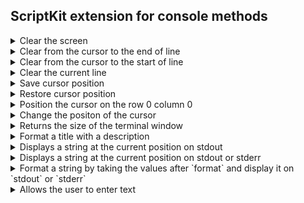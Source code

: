 ## ScriptKit extension for console methods


<details>
<summary>Clear the screen</summary>

`public class func clear() -> ScriptKit.Type`

 - Returns: ScriptKit class object for chaining
</details>

<details>
<summary>Clear from the cursor to the end of line</summary>

`public class func clearEOL() -> ScriptKit.Type`

 - Returns: ScriptKit class object for chaining
</details>

<details>
<summary>Clear from the cursor to the start of line</summary>

`public class func clearSOL() -> ScriptKit.Type`

 - Returns: ScriptKit class object for chaining
</details>

<details>
<summary>Clear the current line</summary>

`public class func clearLine() -> ScriptKit.Type`

 - Returns: ScriptKit class object for chaining
</details>

<details>
<summary>Save cursor position</summary>

`public class func save() -> ScriptKit.Type`

 - Returns: ScriptKit class object for chaining
</details>

<details>
<summary>Restore cursor position</summary>

`public class func restore() -> ScriptKit.Type`

 - Returns: ScriptKit class object for chaining
</details>

<details>
<summary>Position the cursor on the row 0 column 0</summary>

`public class func home() -> ScriptKit.Type`

 - Returns: ScriptKit class object for chaining
</details>

<details>
<summary>Change the positon of the cursor</summary>

`public class func cursor(_ pLine:Int, _ pColumn:Int) -> ScriptKit.Type`

 - Parameters:
   - pLine: Line
   - pColumn: Column
 - Returns: ScriptKit class object for chaining
</details>

<details>
<summary>Returns the size of the terminal window</summary>

`public class func screenSize() -> (width: Int, height: Int)`

 - Returns: ScriptKit class object for chaining
</details>

<details>
<summary>Format a title with a description</summary>

`public class func print(title pTitle:String, description pDescription:String) -> ScriptKit.Type`

 - Parameters:
   - pTitle: Title
   - pDescription: Description
 - Returns: ScriptKit class object for chaining
</details>

<details>
<summary>Displays a string at the current position on stdout</summary>

`public class func print(_ pString:String) -> ScriptKit.Type`

 - Parameter:
   - pString: String to display
 - Returns: ScriptKit class object for chaining
</details>

<details>
<summary>Displays a string at the current position on stdout or stderr</summary>

`public class func print(output pOutput:Output, _ pString:String) -> ScriptKit.Type`

 - Parameters:
   - pOutput: Specifies where the string is displayed. Can take values `stdout` or `stderr`
   - pString: String to display
 - Returns: ScriptKit class object for chaining
</details>

<details>
<summary>Format a string by taking the values after `format` and display it on `stdout` or `stderr`</summary>

`public class func print(output pOutput:Output = .stdout, format pFormat:String, _ pArgs:CVarArg...) -> ScriptKit.Type`

 - Parameters:
   - pOutput: Specifies where the string is displayed. Can take values `stdout` or `stderr`
   - pFormat: String format
   - pArgs: Values associate with the string format
 - Returns: ScriptKit class object for chaining
</details>

<details>
<summary>Allows the user to enter text</summary>

`public class func input(_ pText:String="", handler pHandler:ConsoleHandler? = nil) -> ScriptKit.Type`

 - Parameters:
   - pText: Display a text before the input
   - pHandler: Call the handler when the user click on ⏎
 - Returns: ScriptKit class object for chaining
</details>

